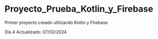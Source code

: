 # Proyecto_Prueba_Kotlin_y_Firebase
Primer proyecto creado utilizando Kotlin y Firebase

Día 4
Actualizado: 07/02/2024
